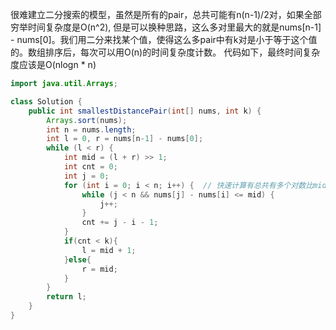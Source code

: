 很难建立二分搜索的模型，虽然是所有的pair，总共可能有n(n-1)/2对，如果全部穷举时间复杂度是O(n^2), 但是可以换种思路，这么多对里最大的就是nums[n-1] - nums[0]。我们用二分来找某个值，使得这么多pair中有k对是小于等于这个值的。数组排序后，每次可以用O(n)的时间复杂度计数。
代码如下，最终时间复杂度应该是O(nlogn * n)

```java
import java.util.Arrays;

class Solution {
    public int smallestDistancePair(int[] nums, int k) {
        Arrays.sort(nums);
        int n = nums.length;
        int l = 0, r = nums[n-1] - nums[0];
        while (l < r) {
            int mid = (l + r) >> 1;
            int cnt = 0;
            int j = 0;
            for (int i = 0; i < n; i++) {  // 快速计算有总共有多个对数比mid小, 正常算法复杂度是O(n^2), 这里通过排序优化后可以到O(n)
                while (j < n && nums[j] - nums[i] <= mid) {  
                    j++;
                }
                cnt += j - i - 1;
            }
            if(cnt < k){
                l = mid + 1;
            }else{
                r = mid;
            }
        }
        return l;
    }
}
```